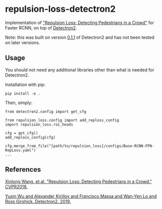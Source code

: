 # repulsion-loss-detectron2

Implementation of ["Repulsion Loss: Detecting Pedestrians in a Crowd"](https://arxiv.org/abs/1711.07752) for Faster RCNN, on top of [Detectron2](https://github.com/facebookresearch/detectron2).

Note: this was built on version [0.1.1](https://github.com/facebookresearch/detectron2/releases/tag/v0.1.1) of Detectron2 and has not been tested on later versions.

## Usage

You should not need any additional libraries other than what is needed for Detectron2.

Installation with pip:

```
pip install -e .
```

Then, simply:

```
from detectron2.config import get_cfg

from repulsion_loss.config import add_reploss_config
import repulsion_loss.roi_heads

cfg = get_cfg()
add_reploss_config(cfg)

cfg.merge_from_file("[path/to/repulsion_loss]/configs/Base-RCNN-FPN-RepLoss.yaml")
...
```

## References

[Xinlong Wang, et al. "Repulsion Loss: Detecting Pedestrians in a Crowd." CVPR2018.](https://arxiv.org/abs/1711.07752)

[Yuxin Wu and Alexander Kirillov and Francisco Massa and Wan-Yen Lo and Ross Girshick. Detectron2. 2019.](https://github.com/facebookresearch/detectron2)
